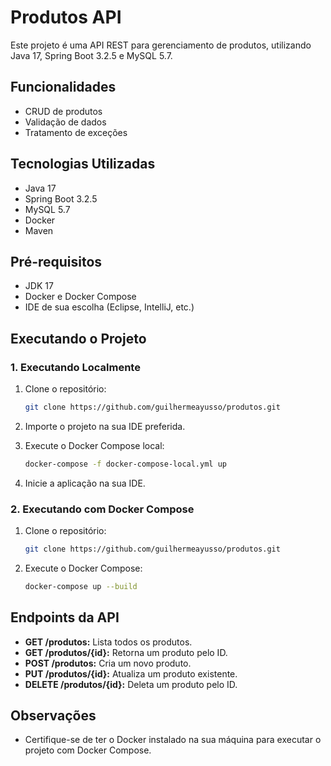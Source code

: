 # Produtos API

Este projeto é uma API REST para gerenciamento de produtos, utilizando Java 17, Spring Boot 3.2.5 e MySQL 5.7.

## Funcionalidades

- CRUD de produtos
- Validação de dados
- Tratamento de exceções

## Tecnologias Utilizadas

- Java 17
- Spring Boot 3.2.5
- MySQL 5.7
- Docker
- Maven

## Pré-requisitos

- JDK 17
- Docker e Docker Compose
- IDE de sua escolha (Eclipse, IntelliJ, etc.)


## Executando o Projeto

### 1. Executando Localmente

1. Clone o repositório:
   ```bash
   git clone https://github.com/guilhermeayusso/produtos.git
   ```

2. Importe o projeto na sua IDE preferida.

3. Execute o Docker Compose local:
   ```bash
   docker-compose -f docker-compose-local.yml up
   ```
4. Inicie a aplicação na sua IDE.

### 2. Executando com Docker Compose

1. Clone o repositório:
   ```bash
   git clone https://github.com/guilhermeayusso/produtos.git
   ```
2. Execute o Docker Compose:
   ```bash
   docker-compose up --build
   ```
## Endpoints da API

- **GET /produtos:** Lista todos os produtos.
- **GET /produtos/{id}:** Retorna um produto pelo ID.
- **POST /produtos:** Cria um novo produto.
- **PUT /produtos/{id}:** Atualiza um produto existente.
- **DELETE /produtos/{id}:** Deleta um produto pelo ID.

## Observações

- Certifique-se de ter o Docker instalado na sua máquina para executar o projeto com Docker Compose.